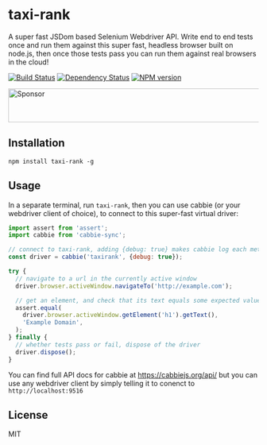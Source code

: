 # taxi-rank

A super fast JSDom based Selenium Webdriver API. Write end to end tests once and run them against this super fast, headless browser built on node.js, then once those tests pass you can run them against real browsers in the cloud!

[![Build Status](https://img.shields.io/travis/ForbesLindesay/taxi-rank/master.svg)](https://travis-ci.org/ForbesLindesay/taxi-rank)
[![Dependency Status](https://img.shields.io/david/ForbesLindesay/taxi-rank/master.svg)](http://david-dm.org/ForbesLindesay/taxi-rank)
[![NPM version](https://img.shields.io/npm/v/taxi-rank.svg)](https://www.npmjs.org/package/taxi-rank)

<a target='_blank' rel='nofollow' href='https://app.codesponsor.io/link/gg9sZwctSLxyov1sJwW6pfyS/ForbesLindesay/taxi-rank'>
  <img alt='Sponsor' width='888' height='68' src='https://app.codesponsor.io/embed/gg9sZwctSLxyov1sJwW6pfyS/ForbesLindesay/taxi-rank.svg' />
</a>

## Installation

```
npm install taxi-rank -g
```

## Usage

In a separate terminal, run `taxi-rank`, then you can use cabbie (or your webdriver client of choice), to connect to this super-fast virtual driver:

```js
import assert from 'assert';
import cabbie from 'cabbie-sync';

// connect to taxi-rank, adding {debug: true} makes cabbie log each method call.
const driver = cabbie('taxirank', {debug: true});

try {
  // navigate to a url in the currently active window
  driver.browser.activeWindow.navigateTo('http://example.com');

  // get an element, and check that its text equals some expected value
  assert.equal(
    driver.browser.activeWindow.getElement('h1').getText(),
    'Example Domain',
  );
} finally {
  // whether tests pass or fail, dispose of the driver
  driver.dispose();
}
```

You can find full API docs for cabbie at https://cabbiejs.org/api/ but you can use any webdriver client by simply telling it to conenct to `http://localhost:9516`

## License

MIT

